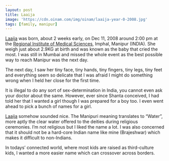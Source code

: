 ```yaml
---
layout: post
title: Laaija
image: 'https://cdn.oinam.com/img/oinam/laaija-year-0-2008.jpg'
tags: [family, manipur]
---
```


[Laaija](https://laaija.com) was born, about 2 weeks early, on Dec 11, 2008 around 2:00 pm at the [Regional Institute of Medical Sciences](https://en.wikipedia.org/wiki/Regional_Institute_of_Medical_Sciences), Imphal, Manipur (INDIA). She weigh just about 2.9KG at birth and was known as the baby that cried the most. I was still in Mumbai and missed the whole event as the best possible way to reach Manipur was the next day.

The next day, I saw her tiny face, tiny hands, tiny fingers, tiny legs, tiny feet and everything seem so delicate that I was afraid I might do something wrong when I held her close for the first time.

It is illegal to do any sort of sex-determination in India, you cannot even ask your doctor about the same. However, ever since Shanta conceived, I had told her that I wanted a girl though I was prepared for a boy too. I even went ahead to pick a bunch of names for a girl.

[Laaija](https://laaija.com) somehow sounded nice. The Manipuri meaning translates to “Water”, more aptly the clear water offered to the deities during religious ceremonies. I’m not religious but I liked the name a lot. I was also concerned that it should not be a hard-core Indian name like mine (Brajeshwar) which makes it difficult to non-Indians.

In todays’ connected world, where most kids are raised as third-culture kids, I wanted a more easier name which can crossover across borders.
